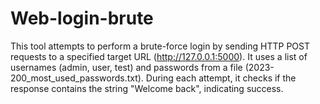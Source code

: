 # Web-login-brute
This tool attempts to perform a brute-force login by sending HTTP POST requests to a specified target URL (http://127.0.0.1:5000). It uses a list of usernames (admin, user, test) and passwords from a file (2023-200_most_used_passwords.txt). During each attempt, it checks if the response contains the string "Welcome back", indicating success.
